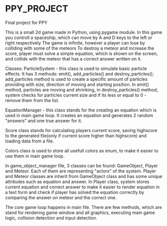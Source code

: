 # PPY_PROJECT
Final project for PPY

This is a small 2d game made in Python, using pygame module.
In this game you controll a spaceship, which can move by A and D keys to the left or right respectively
The game is infinite, however a player can lose by colliding with some of the meteors
To destroy a meteor and increase the score, player must solve a simple equation, which is shown on the screen, and collide with the meteor that has a correct answer written on it.

Classes:
ParticleSystem - this class is used to simulate basic particle effects. It has 3 methods: emit(), add_particles() and destroy_particles(); add_particles method is used to create a specific amount of particles providing with size, direction of moving and starting position. In emit() method, particles are moving and shrinking, 
in destroy_particles() method, system checks for particles current size and if its less or equal to 0 - remove them from the list.

EquationManager - this class stands for the creating an equation which is used in main game loop. It creates an equation and generates 2 random "answers" and one true answer for it.

Score class stands for calculating players current score, saving highscore to the generated file(only if current score higher than highscore) and loading data from a file.

Colors class is used to store all usefull colors as enum, to make it easier to use them in main game loop.

In game_object_manager file, 3 classes can be found: GameObject, Player and Meteor. Each of them are representing "actors" of the system. Player and Meteor classes are inherit from GameObject class and has some unique attributes such as equation and answer. In Player class, system stores current equation and correct answer to make it easier to render equation in a text form and check if player has solved the equation correctly by comparing the answer on meteor and the correct one.

The core game loop happens in main file. There are few methods, which are stand for rendering game window and all graphics, executing main game logic, collision detection and input detection.
